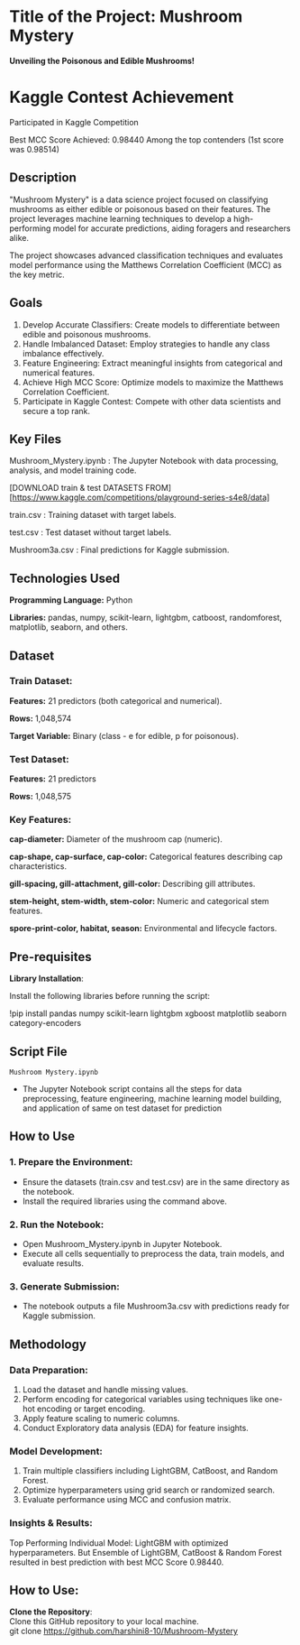 # Title of the Project: Mushroom Mystery
 **Unveiling the Poisonous and Edible Mushrooms!**

# Kaggle Contest Achievement
Participated in Kaggle Competition 

Best MCC Score Achieved: 0.98440
Among the top contenders (1st score was 0.98514)

## Description  
"Mushroom Mystery" is a data science project focused on classifying mushrooms as either edible or poisonous based on their features. The project leverages machine learning techniques to develop a high-performing model for accurate predictions, aiding foragers and researchers alike.

The project showcases advanced classification techniques and evaluates model performance using the Matthews Correlation Coefficient (MCC) as the key metric.

## Goals
1. Develop Accurate Classifiers: Create models to differentiate between edible and poisonous mushrooms.
2. Handle Imbalanced Dataset: Employ strategies to handle any class imbalance effectively.
3. Feature Engineering: Extract meaningful insights from categorical and numerical features.
4. Achieve High MCC Score: Optimize models to maximize the Matthews Correlation Coefficient.
5. Participate in Kaggle Contest: Compete with other data scientists and secure a top rank.

## Key Files
Mushroom_Mystery.ipynb : The Jupyter Notebook with data processing, analysis, and model training code.

[DOWNLOAD train & test DATASETS FROM] [https://www.kaggle.com/competitions/playground-series-s4e8/data]

train.csv : Training dataset with target labels.

test.csv : Test dataset without target labels.

Mushroom3a.csv : Final predictions for Kaggle submission.

## Technologies Used
**Programming Language:** Python

**Libraries:** pandas, numpy, scikit-learn, lightgbm, catboost, randomforest, matplotlib, seaborn, and others.

## Dataset
### Train Dataset:

**Features:** 21 predictors (both categorical and numerical).

**Rows:** 1,048,574

**Target Variable:** Binary (class - e for edible, p for poisonous).

### Test Dataset:

**Features:** 21 predictors

**Rows:** 1,048,575

### Key Features:
**cap-diameter:** Diameter of the mushroom cap (numeric).

**cap-shape, cap-surface, cap-color:** Categorical features describing cap characteristics.

**gill-spacing, gill-attachment, gill-color:** Describing gill attributes.

**stem-height, stem-width, stem-color:** Numeric and categorical stem features.

**spore-print-color, habitat, season:** Environmental and lifecycle factors.

## Pre-requisites

**Library Installation**:  

Install the following libraries before running the script:  

!pip install pandas numpy scikit-learn lightgbm xgboost matplotlib seaborn category-encoders

## Script File  
`Mushroom Mystery.ipynb`  
- The Jupyter Notebook script contains all the steps for data preprocessing, feature engineering, machine learning model building, and application of same on test dataset for prediction

## How to Use

### 1. Prepare the Environment:
- Ensure the datasets (train.csv and test.csv) are in the same directory as the notebook.
- Install the required libraries using the command above.

### 2. Run the Notebook:
- Open Mushroom_Mystery.ipynb in Jupyter Notebook.
- Execute all cells sequentially to preprocess the data, train models, and evaluate results.

### 3. Generate Submission:
- The notebook outputs a file Mushroom3a.csv with predictions ready for Kaggle submission.

## Methodology

### Data Preparation:  
1. Load the dataset and handle missing values.
2. Perform encoding for categorical variables using techniques like one-hot encoding or target encoding.
3. Apply feature scaling to numeric columns.
4. Conduct Exploratory data analysis (EDA) for feature insights.

### Model Development:
1. Train multiple classifiers including LightGBM, CatBoost, and Random Forest.
2. Optimize hyperparameters using grid search or randomized search.
3. Evaluate performance using MCC and confusion matrix.
   
### Insights & Results:
Top Performing Individual Model: LightGBM with optimized hyperparameters.
But Ensemble of LightGBM, CatBoost & Random Forest resulted in best prediction with best MCC Score 0.98440.

## How to Use:  

**Clone the Repository**:  
   Clone this GitHub repository to your local machine.  
   git clone https://github.com/harshini8-10/Mushroom-Mystery
